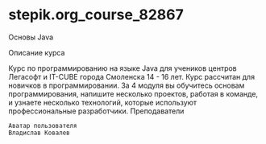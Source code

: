 # stepik.org_course_82867
Основы Java


Описание курса

Курс по программированию на языке Java для учеников центров Легасофт и IT-CUBE города Смоленска 14 - 16 лет. Курс рассчитан для новичков в программировании. За 4 модуля вы обучитесь основам программирования,  напишите несколько проектов, работая в команде, и узнаете несколько технологий, которые используют профессиональные разработчики.
Преподаватели

    Аватар пользователя
    Владислав Ковалев

